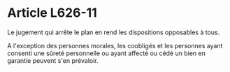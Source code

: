 # Article L626-11

<p>Le jugement qui arrête le plan en rend les dispositions opposables à tous.</p><p>A l'exception des personnes morales, les coobligés et les personnes ayant consenti une sûreté personnelle ou ayant affecté ou cédé un bien en garantie peuvent s'en prévaloir.</p>